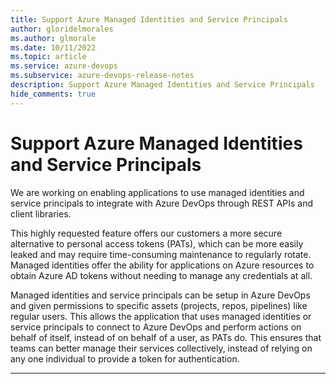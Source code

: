 ```yaml
---
title: Support Azure Managed Identities and Service Principals
author: gloridelmorales
ms.author: glmorale
ms.date: 10/11/2022
ms.topic: article
ms.service: azure-devops
ms.subservice: azure-devops-release-notes
description: Support Azure Managed Identities and Service Principals
hide_comments: true
---
```


# Support Azure Managed Identities and Service Principals

We are working on enabling applications to use managed identities and service principals to integrate with Azure DevOps through REST APIs and client libraries. 

This highly requested feature offers our customers a more secure alternative to personal access tokens (PATs), which can be more easily leaked and may require time-consuming maintenance to regularly rotate. Managed identities offer the ability for applications on Azure resources to obtain Azure AD tokens without needing to manage any credentials at all. 

Managed identities and service principals can be setup in Azure DevOps and given permissions to specific assets (projects, repos, pipelines) like regular users. This allows the application that uses managed identities or service principals to connect to Azure DevOps and perform actions on behalf of itself, instead of on behalf of a user, as PATs do. This ensures that teams can better manage their services collectively, instead of relying on any one individual to provide a token for authentication.




---
